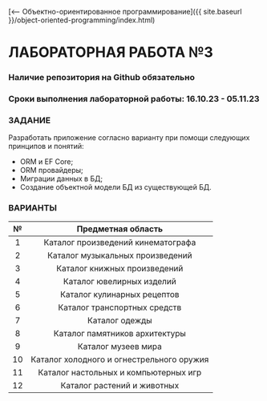 [⟵ Объектно-ориентированное программирование]({{ site.baseurl }}/object-oriented-programming/index.html)

# **ЛАБОРАТОРНАЯ РАБОТА №3**

### **Наличие репозитория на Github обязательно**

### **Сроки выполнения лабораторной работы: 16.10.23 - 05.11.23**

### **ЗАДАНИЕ**

Разработать приложение согласно варианту при помощи следующих принципов и понятий:
*	ORM и EF Core;
*	ORM провайдеры;
*	Миграции данных в БД;
*	Создание объектной модели БД из существующей БД.

### **ВАРИАНТЫ**

| № | Предметная область |
|:-:|:-:|
| 1	| Каталог произведений кинематографа |
| 2	| Каталог музыкальных произведений |
| 3	| Каталог книжных произведений |
| 4	| Каталог ювелирных изделий |
| 5	| Каталог кулинарных рецептов |
| 6	| Каталог транспортных средств |
| 7	| Каталог одежды |
| 8	| Каталог памятников архитектуры |
| 9	| Каталог музеев мира |
| 10 |	Каталог холодного и огнестрельного оружия |
| 11 |	Каталог настольных и компьютерных игр |
| 12 |	Каталог растений и животных |
